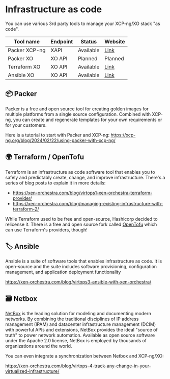 # Infrastructure as code

You can use various 3rd party tools to manage your XCP-ng/XO stack "as code".

| Tool name        | Endpoint | Status         | Website       |
|------------------|----------|----------------|---------------|
| Packer XCP-ng    | XAPI     | Available      | [Link](https://github.com/ddelnano/packer-plugin-xenserver)        |   |
| Packer XO        | XO API   | Planned | Planned        |   |
| Terraform XO     | XO API   | Available      | [Link](https://registry.terraform.io/providers/terra-farm/xenorchestra/latest/docs)        |   |
| Ansible XO       | XO API   | Available      | [Link](https://docs.ansible.com/ansible/latest/collections/community/general/xen_orchestra_inventory.html)

## 📦 Packer

Packer is a free and open source tool for creating golden images for multiple platforms from a single source configuration. Combined with XCP-ng, you can create and regenerate templates for your own requirements or for your customers.

Here is a tutorial to start with Packer and XCP-ng: https://xcp-ng.org/blog/2024/02/22/using-packer-with-xcp-ng/


## 🌍 Terraform / OpenTofu

Terraform is an infrastructure as code software tool that enables you to safely and predictably create, change, and improve infrastructure. There's a series of blog posts to explain it in more details:

* https://xen-orchestra.com/blog/virtops1-xen-orchestra-terraform-provider/
* https://xen-orchestra.com/blog/managing-existing-infrastructure-with-terraform-2/

While Terraform used to be free and open-source, Hashicorp decided to relicense it. There is a free and open source fork called [OpenTofu](https://opentofu.org/) which can use Terraform's providers, though!

## 🏷️ Ansible

Ansible is a suite of software tools that enables infrastructure as code. It is open-source and the suite includes software provisioning, configuration management, and application deployment functionality

https://xen-orchestra.com/blog/virtops3-ansible-with-xen-orchestra/

## 🗃️ Netbox

[NetBox](https://netbox.dev/) is the leading solution for modeling and documenting modern networks. By combining the traditional disciplines of IP address management (IPAM) and datacenter infrastructure management (DCIM) with powerful APIs and extensions, NetBox provides the ideal "source of truth" to power network automation. Available as open source software under the Apache 2.0 license, NetBox is employed by thousands of organizations around the world.

You can even integrate a synchronization between Netbox and XCP-ng/XO:

https://xen-orchestra.com/blog/virtops-4-track-any-change-in-your-virtualized-infrastructure/
